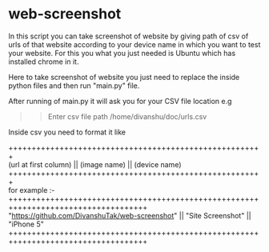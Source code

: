 # web-screenshot
In this script you can take screenshot of website by giving path of csv of urls of that website according to your device name in which you want to test your website.
For this you what you just needed is Ubuntu which has installed chrome in it.

Here to take screenshot of website you just need to replace the inside python files and then run "main.py" file.

After running of main.py it will ask you for your CSV file location 
e.g
>>Enter csv file path
>>/home/divanshu/doc/urls.csv                                                               

Inside csv you need to format it like                                                                      

+++++++++++++++++++++++++++++++++++++++++++++++++++++++                                                               
(url at first column) || (image name) || (device name)                                                                    
+++++++++++++++++++++++++++++++++++++++++++++++++++++++                                                                  
for example :- 
++++++++++++++++++++++++++++++++++++++++++++++++++++++++++++++++++++++++++++++++++++
 "https://github.com/DivanshuTak/web-screenshot" || "Site Screenshot" || "iPhone 5"
++++++++++++++++++++++++++++++++++++++++++++++++++++++++++++++++++++++++++++++++++++

